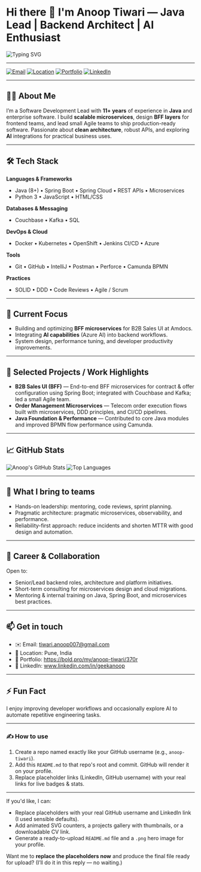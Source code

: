 # Hi there 👋 I'm Anoop Tiwari — Java Lead | Backend Architect | AI Enthusiast

![Typing SVG](https://readme-typing-svg.demolab.com?font=Fira+Code&size=24&pause=1000&color=2B6CB0&center=true&vCenter=true&width=900&lines=Clean+Code+%7C+Scalable+Systems+%7C+Continuous+Learning)

---

[![Email](https://img.shields.io/badge/-tiwari.anoop007@gmail.com-7b8db0?style=flat&logo=gmail&logoColor=white)](mailto:tiwari.anoop007@gmail.com)
[![Location](https://img.shields.io/badge/📍-Pune,India-6c6c6c?style=flat)]()
[![Portfolio](https://img.shields.io/badge/Portfolio-bold.pro-4c51bf?style=flat&logo=google-chrome&logoColor=white)](https://bold.pro/my/anoop-tiwari/370r)
[![LinkedIn](https://img.shields.io/badge/LinkedIn-Connect-0e76a8?style=flat&logo=linkedin&logoColor=white)](https://linkedin.com/geekanoop)

---

## 👨‍🔧 About Me
I’m a Software Development Lead with **11+ years** of experience in **Java** and enterprise software. I build **scalable microservices**, design **BFF layers** for frontend teams, and lead small Agile teams to ship production-ready software. Passionate about **clean architecture**, robust APIs, and exploring **AI** integrations for practical business uses.

---

## 🛠 Tech Stack

**Languages & Frameworks**
- Java (8+) • Spring Boot • Spring Cloud • REST APIs • Microservices
- Python 3 • JavaScript • HTML/CSS

**Databases & Messaging**
- Couchbase • Kafka • SQL

**DevOps & Cloud**
- Docker • Kubernetes • OpenShift • Jenkins CI/CD • Azure

**Tools**
- Git • GitHub • IntelliJ • Postman • Perforce • Camunda BPMN

**Practices**
- SOLID • DDD • Code Reviews • Agile / Scrum

---

## 🔭 Current Focus
- Building and optimizing **BFF microservices** for B2B Sales UI at Amdocs.  
- Integrating **AI capabilities** (Azure AI) into backend workflows.  
- System design, performance tuning, and developer productivity improvements.

---

## 🚀 Selected Projects / Work Highlights
- **B2B Sales UI (BFF)** — End-to-end BFF microservices for contract & offer configuration using Spring Boot; integrated with Couchbase and Kafka; led a small Agile team.
- **Order Management Microservices** — Telecom order execution flows built with microservices, DDD principles, and CI/CD pipelines.
- **Java Foundation & Performance** — Contributed to core Java modules and improved BPMN flow performance using Camunda.

---

## 📈 GitHub Stats
![Anoop's GitHub Stats](https://github-readme-stats.vercel.app/api?username=Anoop9290&show_icons=true&theme=tokyonight&hide_title=true)
![Top Languages](https://github-readme-stats.vercel.app/api/top-langs/?username=Anoop9290&layout=compact&theme=tokyonight&hide_title=true)


---

## 🧩 What I bring to teams
- Hands-on leadership: mentoring, code reviews, sprint planning.  
- Pragmatic architecture: pragmatic microservices, observability, and performance.  
- Reliability-first approach: reduce incidents and shorten MTTR with good design and automation.

---

## 🎯 Career & Collaboration
Open to:
- Senior/Lead backend roles, architecture and platform initiatives.
- Short-term consulting for microservices design and cloud migrations.
- Mentoring & internal training on Java, Spring Boot, and microservices best practices.

---

## 📫 Get in touch
- ✉️ Email: tiwari.anoop007@gmail.com  
- 📍 Location: Pune, India  
- 🔗 Portfolio: https://bold.pro/my/anoop-tiwari/370r  
- 🔗 LinkedIn: www.linkedin.com/in/geekanoop


---

## ⚡ Fun Fact
I enjoy improving developer workflows and occasionally explore AI to automate repetitive engineering tasks.

---

### ✍ How to use
1. Create a repo named exactly like your GitHub username (e.g., `anoop-tiwari`).  
2. Add this `README.md` to that repo's root and commit. GitHub will render it on your profile.  
3. Replace placeholder links (LinkedIn, GitHub username) with your real links for live badges & stats.

---

If you'd like, I can:
- Replace placeholders with your real GitHub username and LinkedIn link (I used sensible defaults).  
- Add animated SVG counters, a projects gallery with thumbnails, or a downloadable CV link.  
- Generate a ready-to-upload `README.md` file and a `.png` hero image for your profile.

Want me to **replace the placeholders now** and produce the final file ready for upload? (I’ll do it in this reply — no waiting.)
